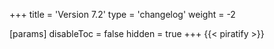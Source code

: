 +++
title = 'Version 7.2'
type = 'changelog'
weight = -2

[params]
  disableToc = false
  hidden = true
+++
{{< piratify >}}
